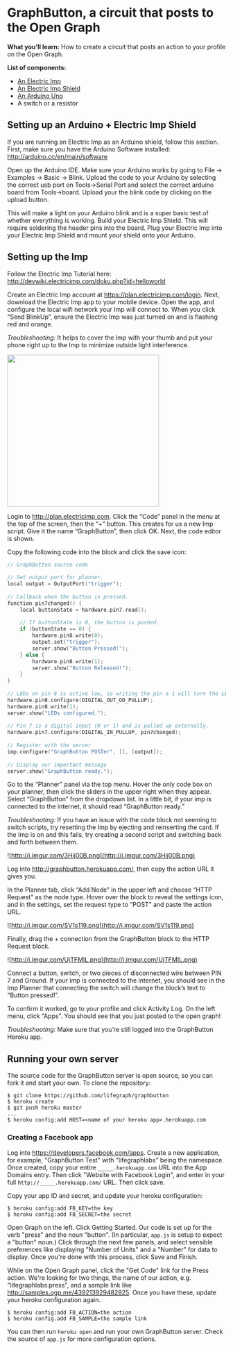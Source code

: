 # GraphButton, a circuit that posts to the Open Graph

**What you’ll learn:** How to create a circuit that posts an action to your profile on the Open Graph.

**List of components:**
* [An Electric Imp](https://www.sparkfun.com/products/11395)
* [An Electric Imp Shield](https://www.sparkfun.com/products/11401)
* [An Arduino Uno](https://www.sparkfun.com/products/11021)
* A switch or a resistor

## Setting up an Arduino + Electric Imp Shield

If you are running an Electric Imp as an Arduino shield, follow this section. First, make sure you have the Arduino Software installed: http://arduino.cc/en/main/software

Open up the Arduino IDE. Make sure your Arduino works by going to File -> Examples -> Basic -> Blink. Upload the code to your Arduino by selecting the correct usb port on Tools->Serial Port and select the correct arduino board from Tools->board. Upload your the blink code by clicking on the upload button. 

This will make a light on your Arduino blink and is a super basic test of whether everything is working. 
Build your Electric Imp Shield. This will require soldering the header pins into the board.
Plug your Electric Imp into your Electric Imp Shield and mount your shield onto your Arduino.

## Setting up the Imp

Follow the Electric Imp Tutorial here: http://devwiki.electricimp.com/doku.php?id=helloworld

Create an Electric Imp account at https://plan.electricimp.com/login. Next, download the Electric Imp app to your mobile device. Open the app, and configure the local wifi network your Imp will connect to. When you click “Send BlinkUp”, ensure the Electric Imp was just turned on and is flashing red and orange.

*Troubleshooting:* It helps to cover the Imp with your thumb and put your phone right up to the Imp to minimize outside light interference.

<img src="http://www.instructables.com/files/deriv/FQI/UVAU/H9K2GBYV/FQIUVAUH9K2GBYV.LARGE.jpg" height="350">

Login to http://plan.electricimp.com. Click the “Code” panel in the menu at the top of the screen, then the “+” button. This creates for us a new Imp script. Give it the name “GraphButton”, then click OK. Next, the code editor is shown.

Copy the following code into the block and click the save icon:

```c
// GraphButton source code
 
// Set output port for planner.
local output = OutputPort("trigger");
 
// Callback when the button is pressed.
function pin7changed() {
    local buttonState = hardware.pin7.read();
 
    // If buttonState is 0, the button is pushed.
    if (buttonState == 0) {
        hardware.pin8.write(0);
        output.set("trigger");
        server.show("Button Pressed!");
    } else {
        hardware.pin8.write(1);
        server.show("Button Released!");
    }
}
 
// LEDs on pin 8 is active low, so writing the pin a 1 will turn the LED off.
hardware.pin8.configure(DIGITAL_OUT_OD_PULLUP);
hardware.pin8.write(1);
server.show("LEDs configured.");
 
// Pin 7 is a digital input (0 or 1) and is pulled up externally.
hardware.pin7.configure(DIGITAL_IN_PULLUP, pin7changed);
 
// Register with the server
imp.configure("GraphButton POSTer", [], [output]);
 
// Display our important message
server.show("GraphButton ready.");
```

Go to the “Planner” panel via the top menu. Hover the only code box on your planner, then click the sliders in the upper right when they appear. Select “GraphButton” from the dropdown list. In a little bit, if your imp is connected to the internet, it should read “GraphButton ready.”

*Troubleshooting:* If you have an issue with the code block not seeming to switch scripts, try resetting the Imp by ejecting and reinserting the card. If the Imp is on and this fails, try creating a second script and switching back and forth between them.

![http://i.imgur.com/3Hij00B.png](http://i.imgur.com/3Hij00B.png)

Log into http://graphbutton.herokuapp.com/, then copy the action URL it gives you.

In the Planner tab, click “Add Node” in the upper left and choose “HTTP Request” as the node type. Hover over the block to reveal the settings icon, and in the settings, set the request type to “POST” and paste the action URL.

![http://i.imgur.com/SV1s119.png](http://i.imgur.com/SV1s119.png)

Finally, drag the + connection from the GraphButton block to the HTTP Request block.

![http://i.imgur.com/UjTFMIL.png](http://i.imgur.com/UjTFMIL.png)

Connect a button, switch, or two pieces of disconnected wire between PIN 7 and Ground. If your imp is connected to the internet, you should see in the Imp Planner that connecting the switch will change the block’s text to “Button pressed!”.

To confirm it worked, go to your profile and click Activity Log. On the left menu, click “Apps”. You should see that you just posted to the open graph!

*Troubleshooting:* Make sure that you’re still logged into the GraphButton Heroku app.


## Running your own server

The source code for the GraphButton server is open source, so you can fork it and start your own. To clone the repository:

```
$ git clone https://github.com/lifegraph/graphbutton
$ heroku create
$ git push heroku master
...
$ heroku config:add HOST=<name of your heroku app>.herokuapp.com
```

### Creating a Facebook app

Log into https://developers.facebook.com/apps. Create a new application, for example, "GraphButton Test" with "lifegraphlabs" being the namespace. Once created, copy your entire `_____.herokuapp.com` URL into the App Domains entry. Then click "Website with Facebook Login", and enter in your full `http://_____.herokuapp.com/` URL. Then click save.

Copy your app ID and secret, and update your heroku configuration:

```
$ heroku config:add FB_KEY=the key
$ heroku config:add FB_SECRET=the secret
```

Open Graph on the left. Click Getting Started. Our code is set up for the verb "press" and the noun "button". (In particular, `app.js` is setup to expect a "button" noun.) Click through the next few panels, and select sensible preferences like displaying "Number of Units" and a "Number" for data to display. Once you're done with this process, click Save and Finish.

While on the Open Graph panel, click the "Get Code" link for the Press action. We're looking for two things, the name of our action, e.g. "lifegraphlabs:press", and a sample link like http://samples.ogp.me/439213929482825. Once you have these, update your heroku configuration again.

```
$ heroku config:add FB_ACTION=the action
$ heroku config.add FB_SAMPLE=the sample link
```

You can then run `heroku open` and run your own GraphButton server. Check the source of `app.js` for more configuration options.

